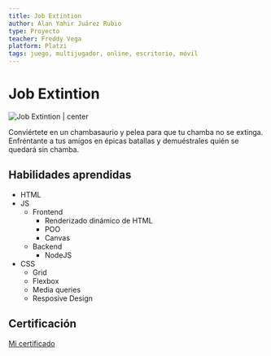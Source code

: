 ```yaml
---
title: Job Extintion
author: Alan Yahir Juárez Rubio
type: Proyecto
teacher: Freddy Vega
platform: Platzi
tags: juego, multijugador, online, escritorio, móvil
---
```


# Job Extintion

![Job Extintion | center ](img/dino_chamba.webp)

Conviértete en un chambasaurio y pelea para que tu chamba no se extinga. Enfréntante a tus amigos en épicas batallas y demuéstrales quién se quedará sin chamba.

## Habilidades aprendidas

- HTML
- JS
  - Frontend
    - Renderizado dinámico de HTML
    - POO
    - Canvas
  - Backend
    - NodeJS
- CSS
  - Grid
  - Flexbox
  - Media queries
  - Resposive Design

## Certificación

[Mi certificado](https://platzi.com/p/Alan_08/curso/3208-course/diploma/detalle/)
